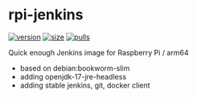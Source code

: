 # rpi-jenkins

[![version](https://badgen.net/github/tag/antsman/rpi-jenkins?icon=github&label=latest%20version&color=green)](https://github.com/antsman/rpi-jenkins/releases)
[![size](https://badgen.net/docker/size/antsman/rpi-jenkins/latest/arm64/v8?icon=docker&label=image%20size)](https://hub.docker.com/r/antsman/rpi-jenkins/tags)
[![pulls](https://badgen.net/docker/pulls/antsman/rpi-jenkins?icon=docker&color=gray)](https://hub.docker.com/r/antsman/rpi-jenkins)

Quick enough Jenkins image for Raspberry Pi / arm64
- based on debian:bookworm-slim
- adding openjdk-17-jre-headless
- adding stable jenkins, git, docker client
